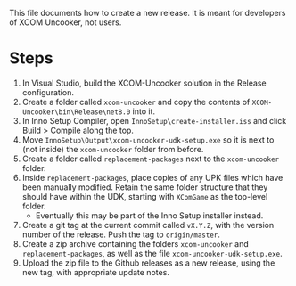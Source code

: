 This file documents how to create a new release. It is meant for developers of XCOM Uncooker, not users.

# Steps

1. In Visual Studio, build the XCOM-Uncooker solution in the Release configuration.
2. Create a folder called `xcom-uncooker` and copy the contents of `XCOM-Uncooker\bin\Release\net8.0` into it.
3. In Inno Setup Compiler, open `InnoSetup\create-installer.iss` and click Build > Compile along the top.
4. Move `InnoSetup\Output\xcom-uncooker-udk-setup.exe` so it is next to (not inside) the `xcom-uncooker` folder from before.
5. Create a folder called `replacement-packages` next to the `xcom-uncooker` folder.
6. Inside `replacement-packages`, place copies of any UPK files which have been manually modified. Retain the same folder structure that they should have within the UDK, starting with `XComGame` as the top-level folder.
    * Eventually this may be part of the Inno Setup installer instead.
7. Create a git tag at the current commit called `vX.Y.Z`, with the version number of the release. Push the tag to `origin/master`.
8. Create a zip archive containing the folders `xcom-uncooker` and `replacement-packages`, as well as the file `xcom-uncooker-udk-setup.exe`.
9. Upload the zip file to the Github releases as a new release, using the new tag, with appropriate update notes.